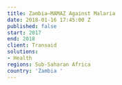 ```yaml
---
title: Zambia—MAMAZ Against Malaria
date: 2018-01-16 17:45:00 Z
published: false
start: 2017
end: 2018
client: Transaid
solutions:
- Health
regions: Sub-Saharan Africa
country: 'Zambia '
---
```


